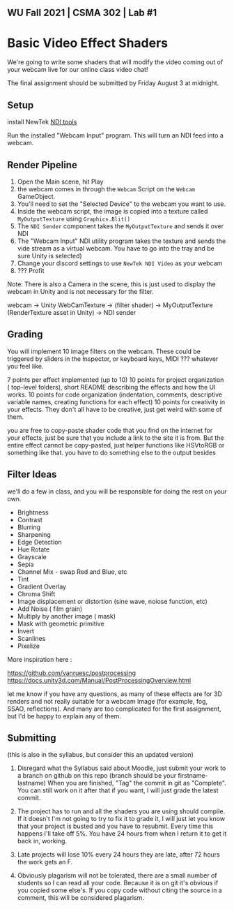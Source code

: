 WU Fall 2021 | CSMA 302 | Lab #1
---
# Basic Video Effect Shaders


We're going to write some shaders that will modify the video coming out of your webcam live for our online class video chat!

The final assignment should be submitted by Friday August 3 at midnight.

## Setup

install NewTek [NDI tools](https://www.ndi.tv/tools/#download-tools) 


Run the installed "Webcam Input" program. This will turn an NDI feed into a webcam.

## Render Pipeline

1. Open the Main scene, hit Play
2. the webcam comes in through the `Webcam` Script on the `Webcam` GameObject. 
3. You'll need to set the "Selected Device" to the webcam you want to use.
4. Inside the webcam script, the image is copied into a texture called `MyOutputTexture` using `Graphics.Blit()`
5. The `NDI Sender` component takes the `MyOutputTexture`  and sends it over NDI
6. The "Webcam Input" NDI utility program takes the texture and sends the vide stream as a virtual webcam. You have to go into the tray and be sure Unity is selected)
7. Change your discord settings to use `NewTek NDI Video` as your webcam
8. ??? Profit

Note: There is also a Camera in the scene, this is just used to display the webcam in Unity and is not necessary for the filter.


webcam -> Unity WebCamTexture -> (filter shader) -> MyOutputTexture (RenderTexture asset in Unity) -> NDI sender

## Grading

You will implement 10 image filters on the webcam. These could be triggered by sliders in the Inspector, or keyboard keys, MIDI ???  whatever you feel like.

7 points per effect implemented (up to 10)
10 points for project organization ( top-level folders),  short README describing the effects and how the UI works.
10 points for code organization (indentation, comments, descriptive variable names, creating functions for each effect)
10 points for creativity in your effects. They don't all have to be creative, just get weird with some of them. 

you are free to copy-paste shader code that you find on the internet for your effects, just be sure that you include a link to the site it is from. But the entire effect cannot be copy-pasted, just helper functions like HSVtoRGB or something like that. you have to do something else to the output besides 


## Filter Ideas

we'll do a few in class, and you will be responsible for doing the rest on your own.

- Brightness
- Contrast
- Blurring
- Sharpening
- Edge Detection
- Hue Rotate
- Grayscale
- Sepia
- Channel Mix - swap Red and Blue, etc
- Tint
- Gradient Overlay
- Chroma Shift
- Image displacement or distortion (sine wave, noiose function, etc)
- Add Noise ( film grain)
- Multiply by another image ( mask)
- Mask with geometric primitive
- Invert
- Scanlines
- Pixelize

More inspiration here : 


https://github.com/vanruesc/postprocessing
https://docs.unity3d.com/Manual/PostProcessingOverview.html

let me know if you have any questions, as many of these effects are for 3D renders and not really suitable for a webcam Image (for example, fog, SSAO, reflections). And many are too complicated for the first assignment, but I'd be happy to explain any of them.


## Submitting 
(this is also in the syllabus, but consider this an updated version)

1. Disregard what the Syllabus said about Moodle, just submit your work to a branch on github on this repo (branch should be your firstname-lastname)
When you are finished, "Tag" the commit in git as "Complete". You can still work on it after that if you want, I will just grade the latest commit.

2. The project has to run and all the shaders you are using should compile. If it doesn't I'm not going to try to fix it to grade it, I will just let you know that your project is busted and you have to resubmit.  Every time this happens I'll take off 5%. You have 24 hours from when I return it to get it back in, working. 

3. Late projects will lose 10% every 24 hours they are late, after 72 hours the work gets an F. 

4. Obviously plagarism will not be tolerated, there are a small number of students so I can read all your code. Because it is on git it's obvious if you copied some else's. If you copy code without citing the source in a comment, this will be considered plagarism. 






